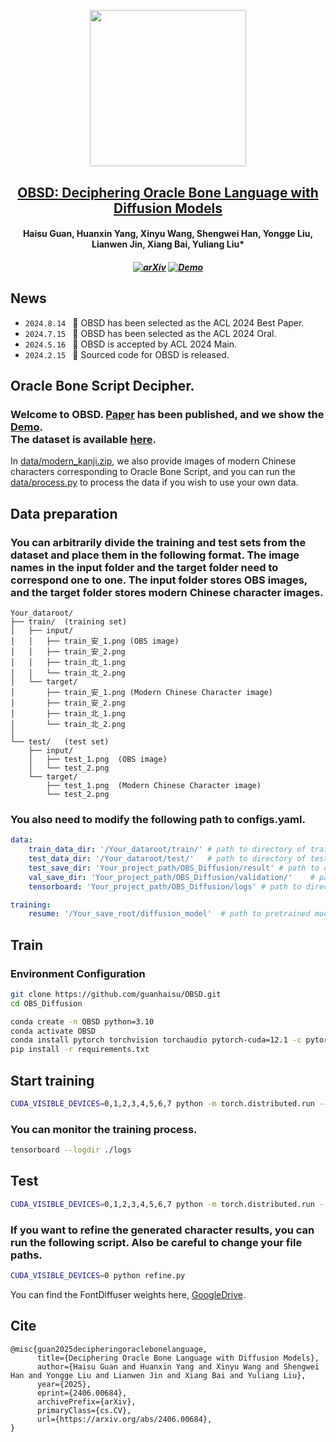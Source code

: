 <p align="center">
    <img src="https://s2.loli.net/2024/03/19/JnbZmeh18VsqkxF.png" width="250" style="margin-bottom: 0.2;"/>
<p>

<h2 align="center"> <a href="https://arxiv.org/abs/2406.00684">OBSD: Deciphering Oracle Bone Language with Diffusion Models </a></h2>
<h4 align="center">Haisu Guan, Huanxin Yang, Xinyu Wang, Shengwei Han, Yongge Liu, Lianwen Jin, Xiang Bai, Yuliang Liu* </h4>

<h5 align="center">

[![arXiv](https://img.shields.io/badge/Arxiv-2406.00684-b31b1b.svg?logo=arXiv)](https://arxiv.org/abs/2406.00684) 
[![Demo](https://img.shields.io/badge/Demo-blue)](http://vlrlabmonkey.xyz:822/)
</h5>


## News 
* ```2024.8.14 ``` 🚀 OBSD has been selected as the ACL 2024 Best Paper.
* ```2024.7.15 ``` 🚀 OBSD has been selected as the ACL 2024 Oral.
* ```2024.5.16 ``` 🚀 OBSD is accepted by ACL 2024 Main. 
* ```2024.2.15 ``` 🚀 Sourced code for OBSD is released.

## Oracle Bone Script Decipher.

### Welcome to OBSD. [Paper](https://arxiv.org/abs/2406.00684) has been published, and we show the [Demo](http://vlrlabmonkey.xyz:822/).<br /> The dataset is available [here](https://github.com/RomanticGodVAN/character-Evolution-Dataset).<br /> 
In [data/modern_kanji.zip](./data/modern_kanji.zip), we also provide images of modern Chinese characters corresponding to Oracle Bone Script, and you can run the [data/process.py](./data/process.py) to process the data if you wish to use your own data.


## Data preparation

### You can arbitrarily divide the training and test sets from the dataset and place them in the following format. The image names in the input folder and the target folder need to correspond one to one. The input folder stores OBS images, and the target folder stores modern Chinese character images.
```plaintext
Your_dataroot/
├── train/  (training set)
│   ├── input/
│   │   ├── train_安_1.png (OBS image)
│   │   ├── train_安_2.png 
│   │   ├── train_北_1.png
│   │   └── train_北_2.png
│   └── target/
│       ├── train_安_1.png (Modern Chinese Character image)
│       ├── train_安_2.png 
│       ├── train_北_1.png 
│       └── train_北_2.png 
│
└── test/   (test set)
    ├── input/
    │   ├── test_1.png  (OBS image)
    │   └── test_2.png
    └── target/
        ├── test_1.png  (Modern Chinese Character image)
        └── test_2.png

```

### You also need to modify the following path to configs.yaml.
```yaml
data:
    train_data_dir: '/Your_dataroot/train/' # path to directory of train data
    test_data_dir: '/Your_dataroot/test/'   # path to directory of test data
    test_save_dir: 'Your_project_path/OBS_Diffusion/result' # path to directory of test output
    val_save_dir: 'Your_project_path/OBS_Diffusion/validation/'    # path to directory of validation during training
    tensorboard: 'Your_project_path/OBS_Diffusion/logs' # path to directory of training information

training:
    resume: '/Your_save_root/diffusion_model'  # path to pretrained model
```

## Train

### Environment Configuration
```bash
git clone https://github.com/guanhaisu/OBSD.git
cd OBS_Diffusion
```
```bash
conda create -n OBSD python=3.10
conda activate OBSD
conda install pytorch torchvision torchaudio pytorch-cuda=12.1 -c pytorch -c nvidia
pip install -r requirements.txt
```


## Start training
```bash
CUDA_VISIBLE_DEVICES=0,1,2,3,4,5,6,7 python -m torch.distributed.run --nproc_per_node=8 --nnodes=1 --node_rank=0 --master_addr=localhost --master_port=1234 train_diffusion.py
```

### You can monitor the training process.
```bash
tensorboard --logdir ./logs
```

## Test
```bash
CUDA_VISIBLE_DEVICES=0,1,2,3,4,5,6,7 python -m torch.distributed.run --nproc_per_node=8 --nnodes=1 --node_rank=0 --master_addr=localhost --master_port=1234 eval_diffusion.py
```
### If you want to refine the generated character results, you can run the following script. Also be careful to change your file paths.
```bash
CUDA_VISIBLE_DEVICES=0 python refine.py
```
You can find the FontDiffuser weights here, [GoogleDrive](https://drive.google.com/drive/folders/1kRwi5sfHn6oufydDmd-7X9pPFDZzFjkk?usp=drive_link). 


## Cite
```
@misc{guan2025decipheringoraclebonelanguage,
      title={Deciphering Oracle Bone Language with Diffusion Models}, 
      author={Haisu Guan and Huanxin Yang and Xinyu Wang and Shengwei Han and Yongge Liu and Lianwen Jin and Xiang Bai and Yuliang Liu},
      year={2025},
      eprint={2406.00684},
      archivePrefix={arXiv},
      primaryClass={cs.CV},
      url={https://arxiv.org/abs/2406.00684}, 
}
```
